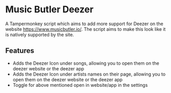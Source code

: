 # Music Butler Deezer
A Tampermonkey script which aims to add more support for Deezer on the website https://www.musicbutler.io/.
The script aims to make this look like it is natively supported by the site.

## Features
- Adds the Deezer Icon under songs, allowing you to open them on the deezer website or the deezer app
- Adds the Deezer Icon under artists names on their page, allowing you to open them on the deezer website or the deezer app
- Toggle for above mentioned open in website/app in the settings
